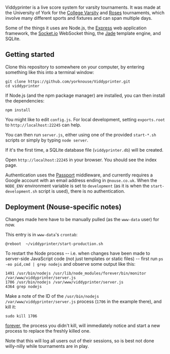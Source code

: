 Viddyprinter is a live score system for varsity tournaments. It was made at the University of York for the [College Varsity](http://www.nouse.co.uk/2014/03/02/college-varsity-live/) and [Roses](http://www.nouse.co.uk/sport/roses/) tournaments, which involve many different sports and fixtures and can span multiple days.

Some of the things it uses are Node.js, the [Express](http://expressjs.com/3x/api.html) web application framework, the [Socket.io](http://socket.io/) WebSocket thing, the [Jade](http://jade-lang.com/) template engine, and SQLite.

## Getting started

Clone this repository to somewhere on your computer, by entering something like this into a terminal window:

    git clone https://github.com/yorknouse/Viddyprinter.git
    cd viddyprinter

If Node.js (and the npm package manager) are installed, you can then install the dependencies:

    npm install

You might like to edit `config.js`. For local development, setting `exports.root` to `http://localhost:22245` can help.

You can then run `server.js`, either using one of the provided `start-*.sh` scripts or simply by typing `node server`.

If it's the first time, a SQLite database file (`viddyprinter.db`) will be created.

Open `http://localhost:22245` in your browser. You should see the index page.

Authentication uses the [Passport](http://passportjs.org/) middleware, and currently requires a Google account with an email address ending in `@nouse.co.uk`.
When the `NODE_ENV` environment variable is set to `development` (as it is when the `start-development.sh` script is used), there is no authentication.

## Deployment (Nouse-specific notes)

Changes made here have to be manually pulled (as the `www-data` user) for now.

This entry is in `www-data`'s `crontab`:

    @reboot  ~/viddyprinter/start-production.sh

To restart the Node process -- i.e. when changes have been made to server-side JavaScript code (not just templates or static files) -- first run `ps -eo pid,cmd | grep nodejs` and observe some output like this:

    1491 /usr/bin/nodejs /usr/lib/node_modules/forever/bin/monitor /var/www/viddyprinter/server.js
    1706 /usr/bin/nodejs /var/www/viddyprinter/server.js
    4364 grep nodejs

Make a note of the ID of the `/usr/bin/nodejs /var/www/viddyprinter/server.js` process (`1706` in the example there), and kill it:

    sudo kill 1706

[forever](https://github.com/foreverjs/forever), the process you didn't kill, will immediately notice and start a new process to replace the freshly killed one.

Note that this will log all users out of their sessions, so is best not done willy-nilly while tournaments are in play.
